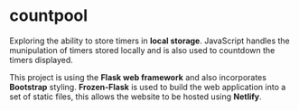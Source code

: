 # countpool

Exploring the ability to store timers in **local storage**. JavaScript handles the munipulation of timers stored locally and is also used to countdown the timers displayed.

This project is using the **Flask web framework** and also incorporates **Bootstrap** styling. **Frozen-Flask** is used to build the web application into a set of static files, this allows the website to be hosted using **Netlify**.
